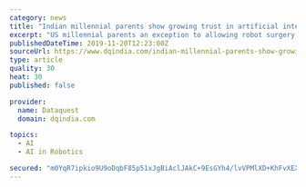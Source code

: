 ```yaml
---
category: news
title: "Indian millennial parents show growing trust in artificial intelligence, robotics for health care: IEEE study"
excerpt: "US millennial parents an exception to allowing robot surgery on children Surgical robots powered by artificial intelligence are bringing new innovations and accuracy to the operating room. Millennial parents in Asia are significantly more likely to allow ..."
publishedDateTime: 2019-11-20T12:23:00Z
sourceUrl: https://www.dqindia.com/indian-millennial-parents-show-growing-trust-artificial-intelligence-robotics-health-care-ieee-study/
type: article
quality: 30
heat: 30
published: false

provider:
  name: Dataquest
  domain: dqindia.com

topics:
  - AI
  - AI in Robotics

secured: "m0YqR7ipkio9U9oDqbF85p51xJgBiAclJAkC+9EsGYh4/lvVPMlXD+KhFvXEXWYtElqY8iu0rGwS5VvAaptd0voJRLTlF4QAh82iHe8D37SrGeg4KQzrYsjE7WUThA1ZdxV30wE5s0EI3nK+RuqILMVuEE7fZNJwcpLFCi18Ju4+HHii1fModah7ppyB6U1wKPYR9qzwzNkAISG2IU3NQmaNVVUhtVxcBaYl0nEjdzJdESMFpc4QjDcBGxaggLh4BANahCwzgal6JM8Mj0TJaw==;eg3hFBLQCQOsjzbO6L5tGg=="
---
```


